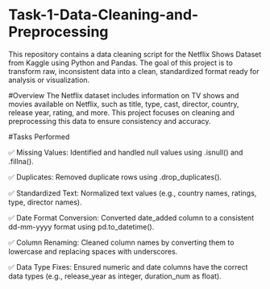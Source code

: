 # Task-1-Data-Cleaning-and-Preprocessing
This repository contains a data cleaning script for the Netflix Shows Dataset from Kaggle using Python and Pandas. The goal of this project is to transform raw, inconsistent data into a clean, standardized format ready for analysis or visualization.

 #Overview
The Netflix dataset includes information on TV shows and movies available on Netflix, such as title, type, cast, director, country, release year, rating, and more. This project focuses on cleaning and preprocessing this data to ensure consistency and accuracy.

#Tasks Performed

✅ Missing Values: Identified and handled null values using .isnull() and .fillna().

✅ Duplicates: Removed duplicate rows using .drop_duplicates().

✅ Standardized Text: Normalized text values (e.g., country names, ratings, type, director names).

✅ Date Format Conversion: Converted date_added column to a consistent dd-mm-yyyy format using pd.to_datetime().

✅ Column Renaming: Cleaned column names by converting them to lowercase and replacing spaces with underscores.

✅ Data Type Fixes: Ensured numeric and date columns have the correct data types (e.g., release_year as integer, duration_num as float).

